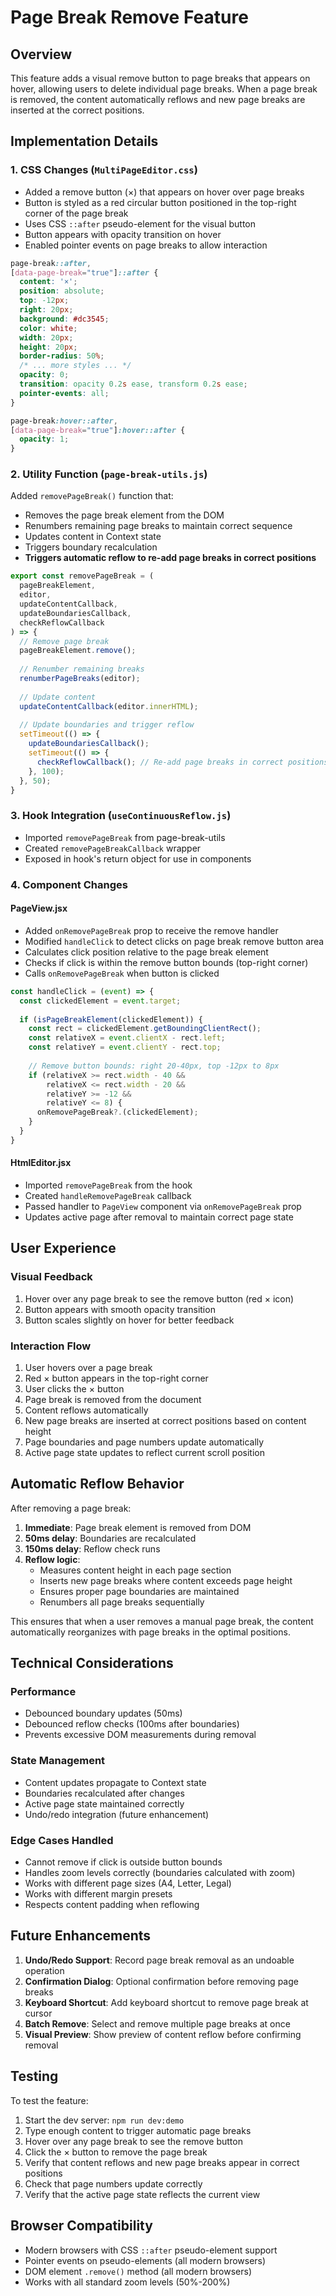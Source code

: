 # Page Break Remove Feature

## Overview
This feature adds a visual remove button to page breaks that appears on hover, allowing users to delete individual page breaks. When a page break is removed, the content automatically reflows and new page breaks are inserted at the correct positions.

## Implementation Details

### 1. CSS Changes (`MultiPageEditor.css`)
- Added a remove button (×) that appears on hover over page breaks
- Button is styled as a red circular button positioned in the top-right corner of the page break
- Uses CSS `::after` pseudo-element for the visual button
- Button appears with opacity transition on hover
- Enabled pointer events on page breaks to allow interaction

```css
page-break::after,
[data-page-break="true"]::after {
  content: '×';
  position: absolute;
  top: -12px;
  right: 20px;
  background: #dc3545;
  color: white;
  width: 20px;
  height: 20px;
  border-radius: 50%;
  /* ... more styles ... */
  opacity: 0;
  transition: opacity 0.2s ease, transform 0.2s ease;
  pointer-events: all;
}

page-break:hover::after,
[data-page-break="true"]:hover::after {
  opacity: 1;
}
```

### 2. Utility Function (`page-break-utils.js`)
Added `removePageBreak()` function that:
- Removes the page break element from the DOM
- Renumbers remaining page breaks to maintain correct sequence
- Updates content in Context state
- Triggers boundary recalculation
- **Triggers automatic reflow to re-add page breaks in correct positions**

```javascript
export const removePageBreak = (
  pageBreakElement,
  editor,
  updateContentCallback,
  updateBoundariesCallback,
  checkReflowCallback
) => {
  // Remove page break
  pageBreakElement.remove();
  
  // Renumber remaining breaks
  renumberPageBreaks(editor);
  
  // Update content
  updateContentCallback(editor.innerHTML);
  
  // Update boundaries and trigger reflow
  setTimeout(() => {
    updateBoundariesCallback();
    setTimeout(() => {
      checkReflowCallback(); // Re-add page breaks in correct positions
    }, 100);
  }, 50);
}
```

### 3. Hook Integration (`useContinuousReflow.js`)
- Imported `removePageBreak` from page-break-utils
- Created `removePageBreakCallback` wrapper
- Exposed in hook's return object for use in components

### 4. Component Changes

#### PageView.jsx
- Added `onRemovePageBreak` prop to receive the remove handler
- Modified `handleClick` to detect clicks on page break remove button area
- Calculates click position relative to the page break element
- Checks if click is within the remove button bounds (top-right corner)
- Calls `onRemovePageBreak` when button is clicked

```javascript
const handleClick = (event) => {
  const clickedElement = event.target;
  
  if (isPageBreakElement(clickedElement)) {
    const rect = clickedElement.getBoundingClientRect();
    const relativeX = event.clientX - rect.left;
    const relativeY = event.clientY - rect.top;
    
    // Remove button bounds: right 20-40px, top -12px to 8px
    if (relativeX >= rect.width - 40 && 
        relativeX <= rect.width - 20 && 
        relativeY >= -12 && 
        relativeY <= 8) {
      onRemovePageBreak?.(clickedElement);
    }
  }
}
```

#### HtmlEditor.jsx
- Imported `removePageBreak` from the hook
- Created `handleRemovePageBreak` callback
- Passed handler to `PageView` component via `onRemovePageBreak` prop
- Updates active page after removal to maintain correct page state

## User Experience

### Visual Feedback
1. Hover over any page break to see the remove button (red × icon)
2. Button appears with smooth opacity transition
3. Button scales slightly on hover for better feedback

### Interaction Flow
1. User hovers over a page break
2. Red × button appears in the top-right corner
3. User clicks the × button
4. Page break is removed from the document
5. Content reflows automatically
6. New page breaks are inserted at correct positions based on content height
7. Page boundaries and page numbers update automatically
8. Active page state updates to reflect current scroll position

## Automatic Reflow Behavior

After removing a page break:
1. **Immediate**: Page break element is removed from DOM
2. **50ms delay**: Boundaries are recalculated
3. **150ms delay**: Reflow check runs
4. **Reflow logic**: 
   - Measures content height in each page section
   - Inserts new page breaks where content exceeds page height
   - Ensures proper page boundaries are maintained
   - Renumbers all page breaks sequentially

This ensures that when a user removes a manual page break, the content automatically reorganizes with page breaks in the optimal positions.

## Technical Considerations

### Performance
- Debounced boundary updates (50ms)
- Debounced reflow checks (100ms after boundaries)
- Prevents excessive DOM measurements during removal

### State Management
- Content updates propagate to Context state
- Boundaries recalculated after changes
- Active page state maintained correctly
- Undo/redo integration (future enhancement)

### Edge Cases Handled
- Cannot remove if click is outside button bounds
- Handles zoom levels correctly (boundaries calculated with zoom)
- Works with different page sizes (A4, Letter, Legal)
- Works with different margin presets
- Respects content padding when reflowing

## Future Enhancements

1. **Undo/Redo Support**: Record page break removal as an undoable operation
2. **Confirmation Dialog**: Optional confirmation before removing page breaks
3. **Keyboard Shortcut**: Add keyboard shortcut to remove page break at cursor
4. **Batch Remove**: Select and remove multiple page breaks at once
5. **Visual Preview**: Show preview of content reflow before confirming removal

## Testing

To test the feature:
1. Start the dev server: `npm run dev:demo`
2. Type enough content to trigger automatic page breaks
3. Hover over any page break to see the remove button
4. Click the × button to remove the page break
5. Verify that content reflows and new page breaks appear in correct positions
6. Check that page numbers update correctly
7. Verify that the active page state reflects the current view

## Browser Compatibility

- Modern browsers with CSS `::after` pseudo-element support
- Pointer events on pseudo-elements (all modern browsers)
- DOM element `.remove()` method (all modern browsers)
- Works with all standard zoom levels (50%-200%)
